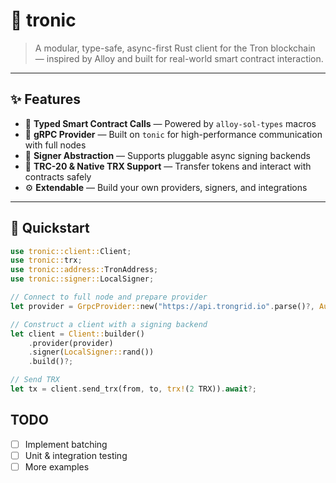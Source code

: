 # 🦀 tronic

> A modular, type-safe, async-first Rust client for the Tron blockchain — inspired by Alloy and built for real-world smart contract interaction.

---

## ✨ Features

- 🧱 **Typed Smart Contract Calls** — Powered by `alloy-sol-types` macros
- 📡 **gRPC Provider** — Built on `tonic` for high-performance communication with full nodes
- 🔐 **Signer Abstraction** — Supports pluggable async signing backends
- 🔗 **TRC-20 & Native TRX Support** — Transfer tokens and interact with contracts safely
- ⚙️ **Extendable** — Build your own providers, signers, and integrations

---

## 🚀 Quickstart

```rust
use tronic::client::Client;
use tronic::trx;
use tronic::address::TronAddress;
use tronic::signer::LocalSigner;

// Connect to full node and prepare provider
let provider = GrpcProvider::new("https://api.trongrid.io".parse()?, Auth::None).await?;

// Construct a client with a signing backend
let client = Client::builder()
    .provider(provider)
    .signer(LocalSigner::rand())
    .build()?;

// Send TRX
let tx = client.send_trx(from, to, trx!(2 TRX)).await?;
```

## TODO

- [ ] Implement batching
- [ ] Unit & integration testing
- [ ] More examples

